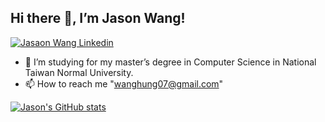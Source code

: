 <h2> Hi there 👋, I’m Jason Wang! </h2>

[![Jasaon Wang Linkedin](https://img.shields.io/badge/LinkedIn-0077B5?style=for-the-badge&logo=linkedin&logoColor=white)](https://www.linkedin.com/in/jasonthehung/)
- 🌱 I’m studying for my master’s degree in Computer Science in National Taiwan Normal University.
- 📫 How to reach me "wanghung07@gmail.com"


[![Jason's GitHub stats](https://github-readme-stats.vercel.app/api?username=jasonthehung&show_icons=true&theme=Gradient)](https://github.com/anuraghazra/github-readme-stats)
